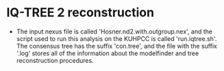 # IQ-TREE 2 reconstruction

* The input nexus file is called 'Hosner.nd2.with.outgroup.nex', and the script used to run this analysis on the KUHPCC is called 'run.iqtree.sh'. The consensus tree has the suffix 'con.tree', and the file with the suffix '.log' stores all of the information about the modelfinder and tree reconstruction procedures.
